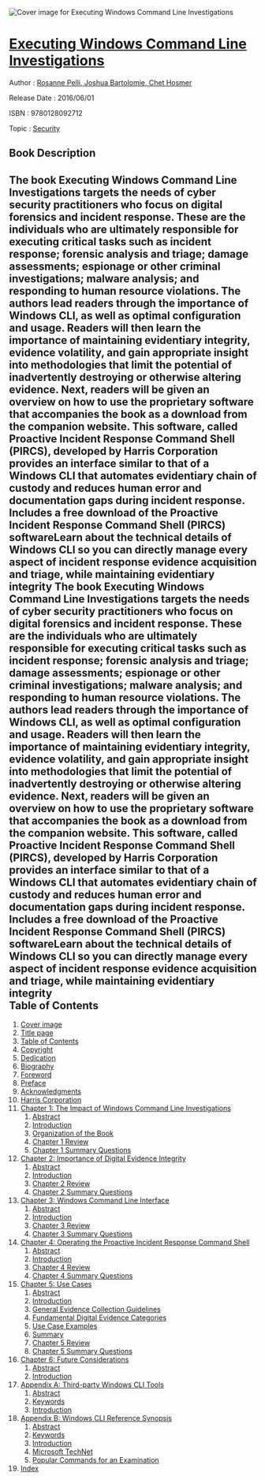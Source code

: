 ![Cover image for Executing Windows Command Line Investigations](https://imgdetail.ebookreading.net/cover/cover/security/EB9780128092712.jpg)

[Executing Windows Command Line Investigations](https://ebookreading.net/view/book/Executing+Windows+Command+Line+Investigations-EB9780128092712_1.html "Executing Windows Command Line Investigations")
====================================================================================================================

Author : [Rosanne Pelli](https://ebookreading.net/search/author/Rosanne+Pelli),[ Joshua Bartolomie](https://ebookreading.net/search/author/+Joshua+Bartolomie),[ Chet Hosmer](https://ebookreading.net/search/author/+Chet+Hosmer)

Release Date : 2016/06/01

ISBN : 9780128092712

Topic : [Security](https://ebookreading.net/search/category/security)

Book Description
-----------------

The book Executing Windows Command Line Investigations targets the needs of cyber security practitioners who focus on digital forensics and incident response. These are the individuals who are ultimately responsible for executing critical tasks such as incident response; forensic analysis and triage; damage assessments; espionage or other criminal investigations; malware analysis; and responding to human resource violations.
The authors lead readers through the importance of Windows CLI, as well as optimal configuration and usage. Readers will then learn the importance of maintaining evidentiary integrity, evidence volatility, and gain appropriate insight into methodologies that limit the potential of inadvertently destroying or otherwise altering evidence. Next, readers will be given an overview on how to use the proprietary software that accompanies the book as a download from the companion website. This software, called Proactive Incident Response Command Shell (PIRCS), developed by Harris Corporation provides an interface similar to that of a Windows CLI that automates evidentiary chain of custody and reduces human error and documentation gaps during incident response.
Includes a free download of the Proactive Incident Response Command Shell (PIRCS) softwareLearn about the technical details of Windows CLI so you can directly manage every aspect of incident response evidence acquisition and triage, while maintaining evidentiary integrity              The book Executing Windows Command Line Investigations targets the needs of cyber security practitioners who focus on digital forensics and incident response. These are the individuals who are ultimately responsible for executing critical tasks such as incident response; forensic analysis and triage; damage assessments; espionage or other criminal investigations; malware analysis; and responding to human resource violations.
The authors lead readers through the importance of Windows CLI, as well as optimal configuration and usage. Readers will then learn the importance of maintaining evidentiary integrity, evidence volatility, and gain appropriate insight into methodologies that limit the potential of inadvertently destroying or otherwise altering evidence. Next, readers will be given an overview on how to use the proprietary software that accompanies the book as a download from the companion website. This software, called Proactive Incident Response Command Shell (PIRCS), developed by Harris Corporation provides an interface similar to that of a Windows CLI that automates evidentiary chain of custody and reduces human error and documentation gaps during incident response.
Includes a free download of the Proactive Incident Response Command Shell (PIRCS) softwareLearn about the technical details of Windows CLI so you can directly manage every aspect of incident response evidence acquisition and triage, while maintaining evidentiary integrity              
Table of Contents
-----------------

1. [Cover image](https://ebookreading.net/view/book/Executing+Windows+Command+Line+Investigations-EB9780128092712_1.html)
1. [Title page](https://ebookreading.net/view/book/Executing+Windows+Command+Line+Investigations-EB9780128092712_2.html)
1. [Table of Contents](https://ebookreading.net/view/book/Executing+Windows+Command+Line+Investigations-EB9780128092712_3.html)
1. [Copyright](https://ebookreading.net/view/book/Executing+Windows+Command+Line+Investigations-EB9780128092712_4.html)
1. [Dedication](https://ebookreading.net/view/book/Executing+Windows+Command+Line+Investigations-EB9780128092712_5.html)
1. [Biography](https://ebookreading.net/view/book/Executing+Windows+Command+Line+Investigations-EB9780128092712_6.html)
1. [Foreword](https://ebookreading.net/view/book/Executing+Windows+Command+Line+Investigations-EB9780128092712_7.html)
1. [Preface](https://ebookreading.net/view/book/Executing+Windows+Command+Line+Investigations-EB9780128092712_8.html)
1. [Acknowledgments](https://ebookreading.net/view/book/Executing+Windows+Command+Line+Investigations-EB9780128092712_9.html)
1. [Harris Corporation](https://ebookreading.net/view/book/Executing+Windows+Command+Line+Investigations-EB9780128092712_10.html)
1. [Chapter 1: The Impact of Windows Command Line Investigations](https://ebookreading.net/view/book/Executing+Windows+Command+Line+Investigations-EB9780128092712_11.html)
    1. [Abstract](https://ebookreading.net/view/book/Executing+Windows+Command+Line+Investigations-EB9780128092712_11.html#ab0010)
    1. [Introduction](https://ebookreading.net/view/book/Executing+Windows+Command+Line+Investigations-EB9780128092712_11.html#s0010)
    1. [Organization of the Book](https://ebookreading.net/view/book/Executing+Windows+Command+Line+Investigations-EB9780128092712_11.html#s0035)
    1. [Chapter 1 Review](https://ebookreading.net/view/book/Executing+Windows+Command+Line+Investigations-EB9780128092712_11.html#s0040)
    1. [Chapter 1 Summary Questions](https://ebookreading.net/view/book/Executing+Windows+Command+Line+Investigations-EB9780128092712_11.html#s0045)
1. [Chapter 2: Importance of Digital Evidence Integrity](https://ebookreading.net/view/book/Executing+Windows+Command+Line+Investigations-EB9780128092712_12.html)
    1. [Abstract](https://ebookreading.net/view/book/Executing+Windows+Command+Line+Investigations-EB9780128092712_12.html#ab0010)
    1. [Introduction](https://ebookreading.net/view/book/Executing+Windows+Command+Line+Investigations-EB9780128092712_12.html#s0010)
    1. [Chapter 2 Review](https://ebookreading.net/view/book/Executing+Windows+Command+Line+Investigations-EB9780128092712_12.html#s0070)
    1. [Chapter 2 Summary Questions](https://ebookreading.net/view/book/Executing+Windows+Command+Line+Investigations-EB9780128092712_12.html#s0075)
1. [Chapter 3: Windows Command Line Interface](https://ebookreading.net/view/book/Executing+Windows+Command+Line+Investigations-EB9780128092712_13.html)
    1. [Abstract](https://ebookreading.net/view/book/Executing+Windows+Command+Line+Investigations-EB9780128092712_13.html#ab0010)
    1. [Introduction](https://ebookreading.net/view/book/Executing+Windows+Command+Line+Investigations-EB9780128092712_13.html#s0010)
    1. [Chapter 3 Review](https://ebookreading.net/view/book/Executing+Windows+Command+Line+Investigations-EB9780128092712_13.html#s0085)
    1. [Chapter 3 Summary Questions](https://ebookreading.net/view/book/Executing+Windows+Command+Line+Investigations-EB9780128092712_13.html#s0090)
1. [Chapter 4: Operating the Proactive Incident Response Command Shell](https://ebookreading.net/view/book/Executing+Windows+Command+Line+Investigations-EB9780128092712_14.html)
    1. [Abstract](https://ebookreading.net/view/book/Executing+Windows+Command+Line+Investigations-EB9780128092712_14.html#ab0010)
    1. [Introduction](https://ebookreading.net/view/book/Executing+Windows+Command+Line+Investigations-EB9780128092712_14.html#s0010)
    1. [Chapter 4 Review](https://ebookreading.net/view/book/Executing+Windows+Command+Line+Investigations-EB9780128092712_14.html#s0050)
    1. [Chapter 4 Summary Questions](https://ebookreading.net/view/book/Executing+Windows+Command+Line+Investigations-EB9780128092712_14.html#s0055)
1. [Chapter 5: Use Cases](https://ebookreading.net/view/book/Executing+Windows+Command+Line+Investigations-EB9780128092712_15.html)
    1. [Abstract](https://ebookreading.net/view/book/Executing+Windows+Command+Line+Investigations-EB9780128092712_15.html#ab0010)
    1. [Introduction](https://ebookreading.net/view/book/Executing+Windows+Command+Line+Investigations-EB9780128092712_15.html#s0010)
    1. [General Evidence Collection Guidelines](https://ebookreading.net/view/book/Executing+Windows+Command+Line+Investigations-EB9780128092712_15.html#s0015)
    1. [Fundamental Digital Evidence Categories](https://ebookreading.net/view/book/Executing+Windows+Command+Line+Investigations-EB9780128092712_15.html#s0035)
    1. [Use Case Examples](https://ebookreading.net/view/book/Executing+Windows+Command+Line+Investigations-EB9780128092712_15.html#s0130)
    1. [Summary](https://ebookreading.net/view/book/Executing+Windows+Command+Line+Investigations-EB9780128092712_15.html#s0150)
    1. [Chapter 5 Review](https://ebookreading.net/view/book/Executing+Windows+Command+Line+Investigations-EB9780128092712_15.html#s0155)
    1. [Chapter 5 Summary Questions](https://ebookreading.net/view/book/Executing+Windows+Command+Line+Investigations-EB9780128092712_15.html#s0160)
1. [Chapter 6: Future Considerations](https://ebookreading.net/view/book/Executing+Windows+Command+Line+Investigations-EB9780128092712_16.html)
    1. [Abstract](https://ebookreading.net/view/book/Executing+Windows+Command+Line+Investigations-EB9780128092712_16.html#ab0010)
    1. [Introduction](https://ebookreading.net/view/book/Executing+Windows+Command+Line+Investigations-EB9780128092712_16.html#s0010)
1. [Appendix A: Third-party Windows CLI Tools](https://ebookreading.net/view/book/Executing+Windows+Command+Line+Investigations-EB9780128092712_17.html)
    1. [Abstract](https://ebookreading.net/view/book/Executing+Windows+Command+Line+Investigations-EB9780128092712_17.html#s0010)
    1. [Keywords](https://ebookreading.net/view/book/Executing+Windows+Command+Line+Investigations-EB9780128092712_17.html#s0015)
    1. [Introduction](https://ebookreading.net/view/book/Executing+Windows+Command+Line+Investigations-EB9780128092712_17.html#s0020)
1. [Appendix B: Windows CLI Reference Synopsis](https://ebookreading.net/view/book/Executing+Windows+Command+Line+Investigations-EB9780128092712_18.html)
    1. [Abstract](https://ebookreading.net/view/book/Executing+Windows+Command+Line+Investigations-EB9780128092712_18.html#s0010)
    1. [Keywords](https://ebookreading.net/view/book/Executing+Windows+Command+Line+Investigations-EB9780128092712_18.html#s0015)
    1. [Introduction](https://ebookreading.net/view/book/Executing+Windows+Command+Line+Investigations-EB9780128092712_18.html#s0020)
    1. [Microsoft TechNet](https://ebookreading.net/view/book/Executing+Windows+Command+Line+Investigations-EB9780128092712_18.html#s0025)
    1. [Popular Commands for an Examination](https://ebookreading.net/view/book/Executing+Windows+Command+Line+Investigations-EB9780128092712_18.html#s0030)
1. [Index](https://ebookreading.net/view/book/Executing+Windows+Command+Line+Investigations-EB9780128092712_19.html)
